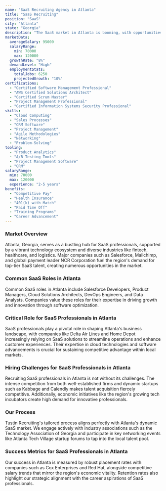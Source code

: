 ```yaml
---
name: "SaaS Recruiting Agency in Atlanta"
title: "SaaS Recruiting"
position: "SaaS"
city: "Atlanta"
state: "Georgia"
description: "The SaaS market in Atlanta is booming, with opportunities for dynamic roles in software sales, marketing, development, and support."
marketData:
  averageSalary: 95000
  salaryRange:
    min: 70000
    max: 120000
  growthRate: "8%"
  demandLevel: "High"
  employmentStats:
    totalJobs: 6250
    projectedGrowth: "10%"
certifications:
  - "Certified Software Management Professional"
  - "AWS Certified Solutions Architect"
  - "Certified Scrum Master"
  - "Project Management Professional"
  - "Certified Information Systems Security Professional"
skills:
  - "Cloud Computing"
  - "Sales Processes"
  - "CRM Software"
  - "Project Management"
  - "Agile Methodologies"
  - "Networking"
  - "Problem-Solving"
tooling:
  - "Product Analytics"
  - "A/B Testing Tools"
  - "Project Management Software"
  - "CRM"
salaryRange:
  min: 70000
  max: 120000
  experience: "2-5 years"
benefits:
  - "Competitive Pay"
  - "Health Insurance"
  - "401(k) with Match"
  - "Paid Time Off"
  - "Training Programs"
  - "Career Advancement"
---
```


### Market Overview
Atlanta, Georgia, serves as a bustling hub for SaaS professionals, supported by a vibrant technology ecosystem and diverse industries like fintech, healthcare, and logistics. Major companies such as Salesforce, Mailchimp, and global payment leader NCR Corporation fuel the region's demand for top-tier SaaS talent, creating numerous opportunities in the market.
### Common SaaS Roles in Atlanta
Common SaaS roles in Atlanta include Salesforce Developers, Product Managers, Cloud Solutions Architects, DevOps Engineers, and Data Analysts. Companies value these roles for their expertise in driving growth and innovation through software optimization.

### Critical Role for SaaS Professionals in Atlanta
SaaS professionals play a pivotal role in shaping Atlanta's business landscape, with companies like Delta Air Lines and Home Depot increasingly relying on SaaS solutions to streamline operations and enhance customer experiences. Their expertise in cloud technologies and software advancements is crucial for sustaining competitive advantage within local markets.

### Hiring Challenges for SaaS Professionals in Atlanta
Recruiting SaaS professionals in Atlanta is not without its challenges. The intense competition from both well-established firms and dynamic startups such as Kabbage and Calendly makes talent acquisition fiercely competitive. Additionally, economic initiatives like the region's growing tech incubators create high demand for innovative professionals.

### Our Process
Tustin Recruiting's tailored process aligns perfectly with Atlanta's dynamic SaaS market. We engage actively with industry associations such as the Technology Association of Georgia and participate in key networking events like Atlanta Tech Village startup forums to tap into the local talent pool.

### Success Metrics for SaaS Professionals in Atlanta
Our success in Atlanta is measured by robust placement rates with companies such as Cox Enterprises and Red Hat, alongside competitive salary trends that mirror the region's economic vitality. Retention rates also highlight our strategic alignment with the career aspirations of SaaS professionals.